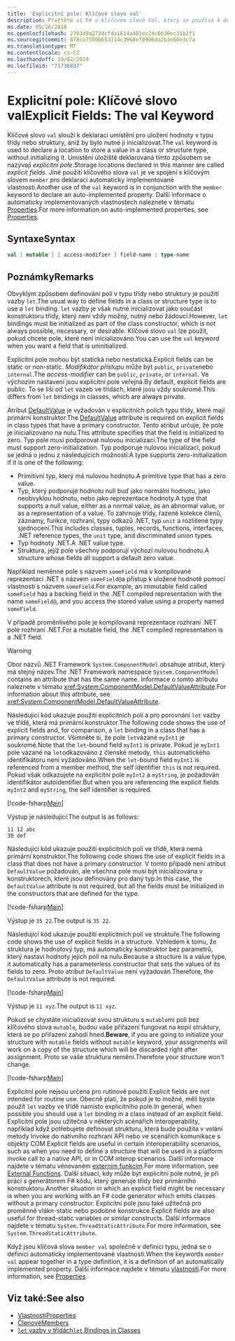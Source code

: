 ```yaml
---
title: 'Explicitní pole: Klíčové slovo val'
description: Přečtěte si F# o klíčovém slově Val, který se používá k deklaraci umístění pro uložení hodnoty v typu třídy nebo struktury bez inicializace typu.
ms.date: 05/16/2016
ms.openlocfilehash: 2703d9a2734cfda1614a401ec24c6630ec31b2f1
ms.sourcegitcommit: 878ca7550b653114c3968ef8906da2b3e60e3c7a
ms.translationtype: MT
ms.contentlocale: cs-CZ
ms.lasthandoff: 10/02/2019
ms.locfileid: "71736837"
---
```

# <a name="explicit-fields-the-val-keyword"></a><span data-ttu-id="43d03-103">Explicitní pole: Klíčové slovo val</span><span class="sxs-lookup"><span data-stu-id="43d03-103">Explicit Fields: The val Keyword</span></span>

<span data-ttu-id="43d03-104">Klíčové slovo `val` slouží k deklaraci umístění pro uložení hodnoty v typu třídy nebo struktury, aniž by bylo nutné ji inicializovat.</span><span class="sxs-lookup"><span data-stu-id="43d03-104">The `val` keyword is used to declare a location to store a value in a class or structure type, without initializing it.</span></span> <span data-ttu-id="43d03-105">Umístění úložiště deklarovaná tímto způsobem se nazývají *explicitní pole*.</span><span class="sxs-lookup"><span data-stu-id="43d03-105">Storage locations declared in this manner are called *explicit fields*.</span></span> <span data-ttu-id="43d03-106">Jiné použití klíčového slova `val` je ve spojení s klíčovým slovem `member` pro deklaraci automaticky implementované vlastnosti.</span><span class="sxs-lookup"><span data-stu-id="43d03-106">Another use of the `val` keyword is in conjunction with the `member` keyword to declare an auto-implemented property.</span></span> <span data-ttu-id="43d03-107">Další informace o automaticky implementovaných vlastnostech naleznete v tématu [Properties](properties.md).</span><span class="sxs-lookup"><span data-stu-id="43d03-107">For more information on auto-implemented properties, see [Properties](properties.md).</span></span>

## <a name="syntax"></a><span data-ttu-id="43d03-108">Syntaxe</span><span class="sxs-lookup"><span data-stu-id="43d03-108">Syntax</span></span>

```fsharp
val [ mutable ] [ access-modifier ] field-name : type-name
```

## <a name="remarks"></a><span data-ttu-id="43d03-109">Poznámky</span><span class="sxs-lookup"><span data-stu-id="43d03-109">Remarks</span></span>

<span data-ttu-id="43d03-110">Obvyklým způsobem definování polí v typu třídy nebo struktury je použití vazby `let`.</span><span class="sxs-lookup"><span data-stu-id="43d03-110">The usual way to define fields in a class or structure type is to use a `let` binding.</span></span> <span data-ttu-id="43d03-111">`let` vazby je však nutné inicializovat jako součást konstruktoru třídy, který není vždy možný, nutný nebo žádoucí.</span><span class="sxs-lookup"><span data-stu-id="43d03-111">However, `let` bindings must be initialized as part of the class constructor, which is not always possible, necessary, or desirable.</span></span> <span data-ttu-id="43d03-112">Klíčové slovo `val` lze použít, pokud chcete pole, které není inicializováno.</span><span class="sxs-lookup"><span data-stu-id="43d03-112">You can use the `val` keyword when you want a field that is uninitialized.</span></span>

<span data-ttu-id="43d03-113">Explicitní pole mohou být statická nebo nestatická.</span><span class="sxs-lookup"><span data-stu-id="43d03-113">Explicit fields can be static or non-static.</span></span> <span data-ttu-id="43d03-114">*Modifikátor přístupu* může být `public`, `private`nebo `internal`.</span><span class="sxs-lookup"><span data-stu-id="43d03-114">The *access-modifier* can be `public`, `private`, or `internal`.</span></span> <span data-ttu-id="43d03-115">Ve výchozím nastavení jsou explicitní pole veřejná.</span><span class="sxs-lookup"><span data-stu-id="43d03-115">By default, explicit fields are public.</span></span> <span data-ttu-id="43d03-116">To se liší od `let` vazeb ve třídách, které jsou vždy soukromé.</span><span class="sxs-lookup"><span data-stu-id="43d03-116">This differs from `let` bindings in classes, which are always private.</span></span>

<span data-ttu-id="43d03-117">Atribut [DefaultValue](https://msdn.microsoft.com/library/a3a3307b-8c05-441e-b109-245511614d58) je vyžadován v explicitních polích typu třídy, které mají primární konstruktor.</span><span class="sxs-lookup"><span data-stu-id="43d03-117">The [DefaultValue](https://msdn.microsoft.com/library/a3a3307b-8c05-441e-b109-245511614d58) attribute is required on explicit fields in class types that have a primary constructor.</span></span> <span data-ttu-id="43d03-118">Tento atribut určuje, že pole je inicializováno na nulu.</span><span class="sxs-lookup"><span data-stu-id="43d03-118">This attribute specifies that the field is initialized to zero.</span></span> <span data-ttu-id="43d03-119">Typ pole musí podporovat nulovou inicializaci.</span><span class="sxs-lookup"><span data-stu-id="43d03-119">The type of the field must support zero-initialization.</span></span> <span data-ttu-id="43d03-120">Typ podporuje nulovou inicializaci, pokud se jedná o jednu z následujících možností:</span><span class="sxs-lookup"><span data-stu-id="43d03-120">A type supports zero-initialization if it is one of the following:</span></span>

- <span data-ttu-id="43d03-121">Primitivní typ, který má nulovou hodnotu.</span><span class="sxs-lookup"><span data-stu-id="43d03-121">A primitive type that has a zero value.</span></span>
- <span data-ttu-id="43d03-122">Typ, který podporuje hodnotu null buď jako normální hodnotu, jako neobvyklou hodnotu, nebo jako reprezentace hodnoty.</span><span class="sxs-lookup"><span data-stu-id="43d03-122">A type that supports a null value, either as a normal value, as an abnormal value, or as a representation of a value.</span></span> <span data-ttu-id="43d03-123">To zahrnuje třídy, řazené kolekce členů, záznamy, funkce, rozhraní, typy odkazů .NET, typ `unit` a rozlišené typy sjednocení.</span><span class="sxs-lookup"><span data-stu-id="43d03-123">This includes classes, tuples, records, functions, interfaces, .NET reference types, the `unit` type, and discriminated union types.</span></span>
- <span data-ttu-id="43d03-124">Typ hodnoty .NET.</span><span class="sxs-lookup"><span data-stu-id="43d03-124">A .NET value type.</span></span>
- <span data-ttu-id="43d03-125">Struktura, jejíž pole všechny podporují výchozí nulovou hodnotu.</span><span class="sxs-lookup"><span data-stu-id="43d03-125">A structure whose fields all support a default zero value.</span></span>

<span data-ttu-id="43d03-126">Například neměnné pole s názvem `someField` má v kompilované reprezentaci .NET s názvem `someField@`a přístup k uložené hodnotě pomocí vlastnosti s názvem `someField`.</span><span class="sxs-lookup"><span data-stu-id="43d03-126">For example, an immutable field called `someField` has a backing field in the .NET compiled representation with the name `someField@`, and you access the stored value using a property named `someField`.</span></span>

<span data-ttu-id="43d03-127">V případě proměnlivého pole je kompilovaná reprezentace rozhraní .NET pole rozhraní .NET.</span><span class="sxs-lookup"><span data-stu-id="43d03-127">For a mutable field, the .NET compiled representation is a .NET field.</span></span>

> [!WARNING]
> <span data-ttu-id="43d03-128">Obor názvů .NET Framework `System.ComponentModel` obsahuje atribut, který má stejný název.</span><span class="sxs-lookup"><span data-stu-id="43d03-128">The .NET Framework namespace `System.ComponentModel` contains an attribute that has the same name.</span></span> <span data-ttu-id="43d03-129">Informace o tomto atributu naleznete v tématu <xref:System.ComponentModel.DefaultValueAttribute>.</span><span class="sxs-lookup"><span data-stu-id="43d03-129">For information about this attribute, see <xref:System.ComponentModel.DefaultValueAttribute>.</span></span>

<span data-ttu-id="43d03-130">Následující kód ukazuje použití explicitních polí a pro porovnání `let` vazby ve třídě, která má primární konstruktor.</span><span class="sxs-lookup"><span data-stu-id="43d03-130">The following code shows the use of explicit fields and, for comparison, a `let` binding in a class that has a primary constructor.</span></span> <span data-ttu-id="43d03-131">Všimněte si, že pole `let`vázané `myInt1` je soukromé.</span><span class="sxs-lookup"><span data-stu-id="43d03-131">Note that the `let`-bound field `myInt1` is private.</span></span> <span data-ttu-id="43d03-132">Pokud je `myInt1` pole vázané na `let`odkazováno z členské metody, `this` automatického identifikátoru není vyžadováno.</span><span class="sxs-lookup"><span data-stu-id="43d03-132">When the `let`-bound field `myInt1` is referenced from a member method, the self identifier `this` is not required.</span></span> <span data-ttu-id="43d03-133">Pokud však odkazujete na explicitní pole `myInt2` a `myString`, je požadován identifikátor autoidentifier.</span><span class="sxs-lookup"><span data-stu-id="43d03-133">But when you are referencing the explicit fields `myInt2` and `myString`, the self identifier is required.</span></span>

[!code-fsharp[Main](~/samples/snippets/fsharp/lang-ref-2/snippet6701.fs)]

<span data-ttu-id="43d03-134">Výstup je následující:</span><span class="sxs-lookup"><span data-stu-id="43d03-134">The output is as follows:</span></span>

```console
11 12 abc
30 def
```

<span data-ttu-id="43d03-135">Následující kód ukazuje použití explicitních polí ve třídě, která nemá primární konstruktor.</span><span class="sxs-lookup"><span data-stu-id="43d03-135">The following code shows the use of explicit fields in a class that does not have a primary constructor.</span></span> <span data-ttu-id="43d03-136">V tomto případě není atribut `DefaultValue` požadován, ale všechna pole musí být inicializována v konstruktorech, které jsou definovány pro daný typ.</span><span class="sxs-lookup"><span data-stu-id="43d03-136">In this case, the `DefaultValue` attribute is not required, but all the fields must be initialized in the constructors that are defined for the type.</span></span>

[!code-fsharp[Main](~/samples/snippets/fsharp/lang-ref-2/snippet6702.fs)]

<span data-ttu-id="43d03-137">Výstup je `35 22`.</span><span class="sxs-lookup"><span data-stu-id="43d03-137">The output is `35 22`.</span></span>

<span data-ttu-id="43d03-138">Následující kód ukazuje použití explicitních polí ve struktuře.</span><span class="sxs-lookup"><span data-stu-id="43d03-138">The following code shows the use of explicit fields in a structure.</span></span> <span data-ttu-id="43d03-139">Vzhledem k tomu, že struktura je hodnotový typ, má automaticky konstruktor bez parametrů, který nastaví hodnoty jejich polí na nulu.</span><span class="sxs-lookup"><span data-stu-id="43d03-139">Because a structure is a value type, it automatically has a parameterless constructor that sets the values of its fields to zero.</span></span> <span data-ttu-id="43d03-140">Proto atribut `DefaultValue` není vyžadován.</span><span class="sxs-lookup"><span data-stu-id="43d03-140">Therefore, the `DefaultValue` attribute is not required.</span></span>

[!code-fsharp[Main](~/samples/snippets/fsharp/lang-ref-2/snippet6703.fs)]

<span data-ttu-id="43d03-141">Výstup je `11 xyz`.</span><span class="sxs-lookup"><span data-stu-id="43d03-141">The output is `11 xyz`.</span></span>

<span data-ttu-id="43d03-142">Pokud se chystáte inicializovat svou strukturu s `mutable`mi poli bez klíčového slova `mutable`, budou vaše přiřazení fungovat na kopii struktury, která se po přiřazení zahodí hned.</span><span class="sxs-lookup"><span data-stu-id="43d03-142">**Beware**, if you are going to initialize your structure with `mutable` fields without `mutable` keyword, your assignments will work on a copy of the structure which will be discarded right after assignment.</span></span> <span data-ttu-id="43d03-143">Proto se vaše struktura nemění.</span><span class="sxs-lookup"><span data-stu-id="43d03-143">Therefore your structure won't change.</span></span>

[!code-fsharp[Main](~/samples/snippets/fsharp/lang-ref-2/snippet6704.fs)]

<span data-ttu-id="43d03-144">Explicitní pole nejsou určena pro rutinové použití.</span><span class="sxs-lookup"><span data-stu-id="43d03-144">Explicit fields are not intended for routine use.</span></span> <span data-ttu-id="43d03-145">Obecně platí, že pokud je to možné, měli byste použít `let` vazby ve třídě namísto explicitního pole.</span><span class="sxs-lookup"><span data-stu-id="43d03-145">In general, when possible you should use a `let` binding in a class instead of an explicit field.</span></span> <span data-ttu-id="43d03-146">Explicitní pole jsou užitečná v některých scénářích interoperability, například když potřebujete definovat strukturu, která bude použita v volání metody Invoke do nativního rozhraní API nebo ve scénářích komunikace s objekty COM.</span><span class="sxs-lookup"><span data-stu-id="43d03-146">Explicit fields are useful in certain interoperability scenarios, such as when you need to define a structure that will be used in a platform invoke call to a native API, or in COM interop scenarios.</span></span> <span data-ttu-id="43d03-147">Další informace najdete v tématu věnovaném [externím funkcím](../functions/external-functions.md).</span><span class="sxs-lookup"><span data-stu-id="43d03-147">For more information, see [External Functions](../functions/external-functions.md).</span></span> <span data-ttu-id="43d03-148">Další situací, kdy může být explicitní pole nutné, je při práci s generátorem F# kódu, který generuje třídy bez primárního konstruktoru.</span><span class="sxs-lookup"><span data-stu-id="43d03-148">Another situation in which an explicit field might be necessary is when you are working with an F# code generator which emits classes without a primary constructor.</span></span> <span data-ttu-id="43d03-149">Explicitní pole jsou také užitečná pro proměnné vlákn-static nebo podobné konstrukce.</span><span class="sxs-lookup"><span data-stu-id="43d03-149">Explicit fields are also useful for thread-static variables or similar constructs.</span></span> <span data-ttu-id="43d03-150">Další informace najdete v tématu `System.ThreadStaticAttribute`.</span><span class="sxs-lookup"><span data-stu-id="43d03-150">For more information, see `System.ThreadStaticAttribute`.</span></span>

<span data-ttu-id="43d03-151">Když jsou klíčová slova `member val` společně v definici typu, jedná se o definici automaticky implementované vlastnosti.</span><span class="sxs-lookup"><span data-stu-id="43d03-151">When the keywords `member val` appear together in a type definition, it is a definition of an automatically implemented property.</span></span> <span data-ttu-id="43d03-152">Další informace najdete v tématu [vlastnosti](properties.md).</span><span class="sxs-lookup"><span data-stu-id="43d03-152">For more information, see [Properties](properties.md).</span></span>

## <a name="see-also"></a><span data-ttu-id="43d03-153">Viz také:</span><span class="sxs-lookup"><span data-stu-id="43d03-153">See also</span></span>

- [<span data-ttu-id="43d03-154">Vlastnosti</span><span class="sxs-lookup"><span data-stu-id="43d03-154">Properties</span></span>](properties.md)
- [<span data-ttu-id="43d03-155">Členové</span><span class="sxs-lookup"><span data-stu-id="43d03-155">Members</span></span>](index.md)
- [<span data-ttu-id="43d03-156">`let` vazby v třídách</span><span class="sxs-lookup"><span data-stu-id="43d03-156">`let` Bindings in Classes</span></span>](let-bindings-in-classes.md)
